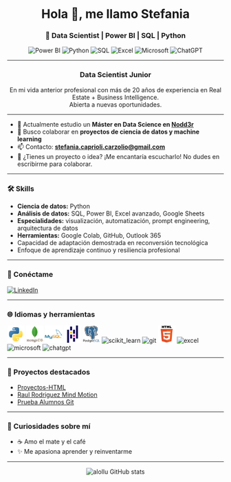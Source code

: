 <h1 align="center">Hola 👋, me llamo Stefania</h1>
<h3 align="center">🎯 Data Scientist | Power BI | SQL | Python</h3>

<p align="center">
  <img src="https://img.shields.io/badge/Power%20BI-F2C811?style=flat&logo=powerbi&logoColor=black" alt="Power BI"/>
  <img src="https://img.shields.io/badge/Python-3776AB?style=flat&logo=python&logoColor=white" alt="Python"/>
  <img src="https://img.shields.io/badge/SQL-4479A1?style=flat&logo=mysql&logoColor=white" alt="SQL"/>
  <img src="https://img.shields.io/badge/Excel-217346?style=flat&logo=microsoft-excel&logoColor=white" alt="Excel"/>
  <img src="https://img.shields.io/badge/Microsoft-5E5E5E?style=flat&logo=microsoft&logoColor=white" alt="Microsoft"/>
  <img src="https://img.shields.io/badge/ChatGPT-10a37f?style=flat&logo=openai&logoColor=white" alt="ChatGPT"/>
</p>

---

<h3 align="center">Data Scientist Junior</h3>
<p align="center">
En mi vida anterior profesional con más de 20 años de experiencia en Real Estate + Business Intelligence.<br>
Abierta a nuevas oportunidades.
</p>

---

- 🧠 Actualmente estudio un **Máster en Data Science en [Nodd3r](https://nodd3r.com)**
- 🤝 Busco colaborar en **proyectos de ciencia de datos y machine learning**
- 📫 Contacto: **stefania.caprioli.carzolio@gmail.com**
- 💬 ¿Tienes un proyecto o idea? ¡Me encantaría escucharlo! No dudes en escribirme para colaborar.

---

<h3 align="left">🛠️ Skills</h3>

- **Ciencia de datos:** Python  
- **Análisis de datos:** SQL, Power BI, Excel avanzado, Google Sheets  
- **Especialidades:** visualización, automatización, prompt engineering, arquitectura de datos  
- **Herramientas:** Google Colab, GitHub, Outlook 365  
- Capacidad de adaptación demostrada en reconversión tecnológica  
- Enfoque de aprendizaje continuo y resiliencia profesional  

---

<h3 align="left">🔗 Conéctame</h3>
<p align="left">
  <a href="https://linkedin.com/in/stefania-caprioli-6596992a5" target="blank">
    <img align="center" src="https://raw.githubusercontent.com/rahuldkjain/github-profile-readme-generator/master/src/images/icons/Social/linked-in-alt.svg" alt="LinkedIn" height="30" width="40" />
  </a>
</p>

---

<h3 align="left">🌐 Idiomas y herramientas</h3>
<p align="left">
  <img src="https://raw.githubusercontent.com/devicons/devicon/master/icons/python/python-original.svg" alt="python" width="40" height="40"/>
  <img src="https://raw.githubusercontent.com/devicons/devicon/master/icons/mongodb/mongodb-original-wordmark.svg" alt="mongodb" width="40" height="40"/>
  <img src="https://raw.githubusercontent.com/devicons/devicon/master/icons/mysql/mysql-original-wordmark.svg" alt="mysql" width="40" height="40"/>
  <img src="https://raw.githubusercontent.com/devicons/devicon/2ae2a900d2f041da66e950e4d48052658d850630/icons/pandas/pandas-original.svg" alt="pandas" width="40" height="40"/>
  <img src="https://raw.githubusercontent.com/devicons/devicon/master/icons/postgresql/postgresql-original-wordmark.svg" alt="postgresql" width="40" height="40"/>
  <img src="https://upload.wikimedia.org/wikipedia/commons/0/05/Scikit_learn_logo_small.svg" alt="scikit_learn" width="40" height="40"/>
  <img src="https://www.vectorlogo.zone/logos/git-scm/git-scm-icon.svg" alt="git" width="40" height="40"/>
  <img src="https://raw.githubusercontent.com/devicons/devicon/master/icons/html5/html5-original-wordmark.svg" alt="html5" width="40" height="40"/>
  <img src="https://upload.wikimedia.org/wikipedia/commons/7/7f/Microsoft_Excel_2013-2019_logo.svg" alt="excel" width="40" height="40"/>
  <img src="https://upload.wikimedia.org/wikipedia/commons/4/4e/Microsoft_Office_logo_%282013–2019%29.svg" alt="microsoft" width="40" height="40"/>
  <img src="https://cdn.jsdelivr.net/gh/simple-icons/simple-icons/icons/openai.svg" alt="chatgpt" width="40" height="40"/>
</p>

---

<h3 align="left">📌 Proyectos destacados</h3>
<ul>
  <li><a href="https://github.com/alollu/Proyectos-HTML">Proyectos-HTML</a></li>
  <li><a href="https://github.com/alollu/raul-rodriguez-mind-motion">Raul Rodriguez Mind Motion</a></li>
  <li><a href="https://github.com/alollu/prueba_alumnos_git">Prueba Alumnos Git</a></li>
</ul>

---

<h3 align="left">🌱 Curiosidades sobre mí</h3>
<ul>
  <li>☕ Amo el mate y el café</li>
  <li>✨ Me apasiona aprender y reinventarme</li>
</ul>

---

<p align="center">
  <img src="https://github-readme-stats.vercel.app/api?username=alollu&show_icons=true&locale=es" alt="alollu GitHub stats" />


